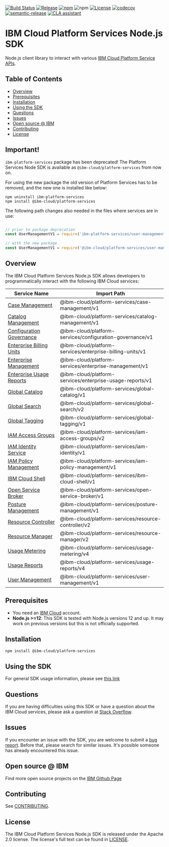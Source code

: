 [![Build Status](https://travis-ci.com/IBM/platform-services-node-sdk.svg?branch=main)](https://travis-ci.com/IBM/platform-services-node-sdk)
[![Release](https://img.shields.io/github/v/release/IBM/platform-services-node-sdk)](https://github.com/IBM/platform-services-node-sdk/releases/latest)
[![npm](https://img.shields.io/npm/v/@ibm-cloud/platform-services)](https://www.npmjs.com/package/@ibm-cloud/platform-services)
![npm](https://img.shields.io/npm/dm/@ibm-cloud/platform-services)
[![License](https://img.shields.io/badge/License-Apache%202.0-blue.svg)](https://opensource.org/licenses/Apache-2.0)
[![codecov](https://codecov.io/gh/IBM/platform-services-node-sdk/branch/main/graph/badge.svg)](https://codecov.io/gh/IBM/platform-services-node-sdk)
[![semantic-release](https://img.shields.io/badge/%20%20%F0%9F%93%A6%F0%9F%9A%80-semantic--release-e10079.svg)](https://github.com/semantic-release/semantic-release)
[![CLA assistant](https://cla-assistant.io/readme/badge/IBM/platform-services-node-sdk)](https://cla-assistant.io/IBM/platform-services-node-sdk)


# IBM Cloud Platform Services Node.js SDK

Node.js client library to interact with various 
[IBM Cloud Platform Service APIs](https://cloud.ibm.com/docs?tab=api-docs&category=platform_services).

## Table of Contents

<!--
  The TOC below is generated using the `markdown-toc` node package.

      https://github.com/jonschlinkert/markdown-toc

  You should regenerate the TOC after making changes to this file.

      npx markdown-toc -i README.md
  -->

<!-- toc -->

- [Overview](#overview)
- [Prerequisites](#prerequisites)
- [Installation](#installation)
- [Using the SDK](#using-the-sdk)
- [Questions](#questions)
- [Issues](#issues)
- [Open source @ IBM](#open-source--ibm)
- [Contributing](#contributing)
- [License](#license)

<!-- tocstop -->

<!-- --------------------------------------------------------------- -->
## Important!

`ibm-platform-services` package has been deprecated! 
The Platform Services Node SDK is available as `@ibm-cloud/platform-services` from now on.

For using the new package the old version of Platform Services has to be removed, and the new
one is installed like below:

```
npm uninstall ibm-platform-services
npm install @ibm-cloud/platform-services
```

The following path changes also needed in the files where services are in use:

```javascript

// prior to package deprecation
const UserManagementV1 = require('ibm-platform-services/user-management/v1');

// with the new package
const UserManagementV1 = require('@ibm-cloud/platform-services/user-management/v1');

```

## Overview

The IBM Cloud Platform Services Node.js SDK allows developers to programmatically interact with the following 
IBM Cloud services:

Service Name | Import Path
--- | --- 
[Case Management](https://cloud.ibm.com/apidocs/case-management) | @ibm-cloud/platform-services/case-management/v1
[Catalog Management](https://cloud.ibm.com/apidocs/resource-catalog/private-catalog) | @ibm-cloud/platform-services/catalog-management/v1
[Configuration Governance](https://cloud.ibm.com/apidocs/security-compliance/config) | @ibm-cloud/platform-services/configuration-governance/v1
[Enterprise Billing Units](https://cloud.ibm.com/apidocs/enterprise-apis/billing-unit) | @ibm-cloud/platform-services/enterprise-billing-units/v1
[Enterprise Management](https://cloud.ibm.com/apidocs/enterprise-apis/enterprise) | @ibm-cloud/platform-services/enterprise-management/v1
[Enterprise Usage Reports](https://cloud.ibm.com/apidocs/enterprise-apis/resource-usage-reports) | @ibm-cloud/platform-services/enterprise-usage-reports/v1
[Global Catalog](https://cloud.ibm.com/apidocs/resource-catalog/global-catalog) | @ibm-cloud/platform-services/global-catalog/v1
[Global Search](https://cloud.ibm.com/apidocs/search) | @ibm-cloud/platform-services/global-search/v2
[Global Tagging](https://cloud.ibm.com/apidocs/tagging) | @ibm-cloud/platform-services/global-tagging/v1
[IAM Access Groups](https://cloud.ibm.com/apidocs/iam-access-groups) | @ibm-cloud/platform-services/iam-access-groups/v2
[IAM Identity Service](https://cloud.ibm.com/apidocs/iam-identity-token-api) | @ibm-cloud/platform-services/iam-identity/v1
[IAM Policy Management](https://cloud.ibm.com/apidocs/iam-policy-management) | @ibm-cloud/platform-services/iam-policy-management/v1
[IBM Cloud Shell](https://cloud.ibm.com/apidocs/cloudshell) | @ibm-cloud/platform-services/ibm-cloud-shell/v1
[Open Service Broker](https://cloud.ibm.com/apidocs/resource-controller/ibm-cloud-osb-api) | @ibm-cloud/platform-services/open-service-broker/v1
[Posture Management](https://cloud.ibm.com/apidocs/security-compliance/posture) | @ibm-cloud/platform-services/posture-management/v1
[Resource Controller](https://cloud.ibm.com/apidocs/resource-controller/resource-controller) | @ibm-cloud/platform-services/resource-controller/v2
[Resource Manager](https://cloud.ibm.com/apidocs/resource-controller/resource-manager) | @ibm-cloud/platform-services/resource-manager/v2
[Usage Metering](https://cloud.ibm.com/apidocs/usage-metering) | @ibm-cloud/platform-services/usage-metering/v4
[Usage Reports](https://cloud.ibm.com/apidocs/metering-reporting) | @ibm-cloud/platform-services/usage-reports/v4
[User Management](https://cloud.ibm.com/apidocs/user-management) | @ibm-cloud/platform-services/user-management/v1

## Prerequisites
* You need an [IBM Cloud][ibm-cloud-onboarding] account.
* **Node.js >=12**: This SDK is tested with Node.js versions 12 and up. It may work on previous versions but this is not officially supported.

[ibm-cloud-onboarding]: http://cloud.ibm.com/registration

## Installation

```sh
npm install @ibm-cloud/platform-services
```

## Using the SDK
For general SDK usage information, please see [this link](https://github.com/IBM/ibm-cloud-sdk-common/blob/main/README.md)

## Questions

If you are having difficulties using this SDK or have a question about the IBM Cloud services,
please ask a question at
[Stack Overflow](http://stackoverflow.com/questions/ask?tags=ibm-cloud).

## Issues
If you encounter an issue with the SDK, you are welcome to submit
a [bug report](https://github.com/IBM/platform-services-node-sdk/issues).
Before that, please search for similar issues. It's possible someone has
already encountered this issue.

## Open source @ IBM
Find more open source projects on the [IBM Github Page](http://ibm.github.io/)

## Contributing
See [CONTRIBUTING](CONTRIBUTING.md).

## License

The IBM Cloud Platform Services Node.js SDK is released under the Apache 2.0 license.
The license's full text can be found in
[LICENSE](LICENSE).
